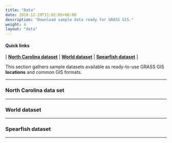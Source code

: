 ```yaml
---
title: "Data"
date: 2018-12-29T11:02:05+06:00
description: "Download sample data ready for GRASS GIS."
weight: 4
layout: "data"
---
```


  
#### Quick links

[ [**North Carolina dataset**](#NorthCarolinaDataset) | [**World dataset**](#WorldDataset) | [**Spearfish dataset**](#SpearFishDataset) ]

<div class="alert rounded-0 alert-default">
<i class="fa fa-arrow-right"></i> This section gathers sample datasets available as ready-to-use GRASS GIS <b>locations</b> and common GIS formats.
</div>

<hr>

### <a name="NorthCarolinaDataset"></a> North Carolina data set


<hr>


### <a name="WorldDataset"></a> World dataset


<hr>


### <a name="SpearFishDataset"></a> Spearfish dataset


<hr>




